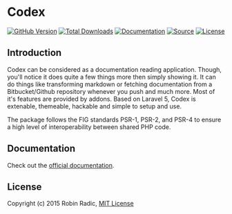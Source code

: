 Codex 
======

[![GitHub Version](https://img.shields.io/github/tag/codex-project/core.svg?style=flat-square&label=version)](http://badge.fury.io/gh/codex-project%2Fcore)
[![Total Downloads](https://img.shields.io/packagist/dt/codex/core.svg?style=flat-square)](https://packagist.org/packages/codex/codex)
[![Documentation](https://img.shields.io/badge/goto-documentation-orange.svg?style=flat-square)](http://codex-project.ninja)
[![Source](http://img.shields.io/badge/source-codex-blue.svg?style=flat-square)](https://github.com/codex-project/codex)
[![License](http://img.shields.io/badge/license-MIT-brightgreen.svg?style=flat-square)](https://tldrlegal.com/license/mit-license)


Introduction
------------

Codex can be considered as a documentation reading application. Though, you'll notice it does quite a few things more then simply showing it.
It can do things like transforming markdown or fetching documentation from a Bitbucket/Github repository whenever you push and much more.
Most of it's features are provided by addons. Based on Laravel 5, Codex is extenable, themeable, hackable and simple to setup and use.

The package follows the FIG standards PSR-1, PSR-2, and PSR-4 to ensure a high level of interoperability between shared PHP code.


Documentation
-------------

Check out the [official documentation](http://codex-project.ninja).


License
-------
Copyright (c) 2015 Robin Radic, [MIT License](LICENSE.md)
